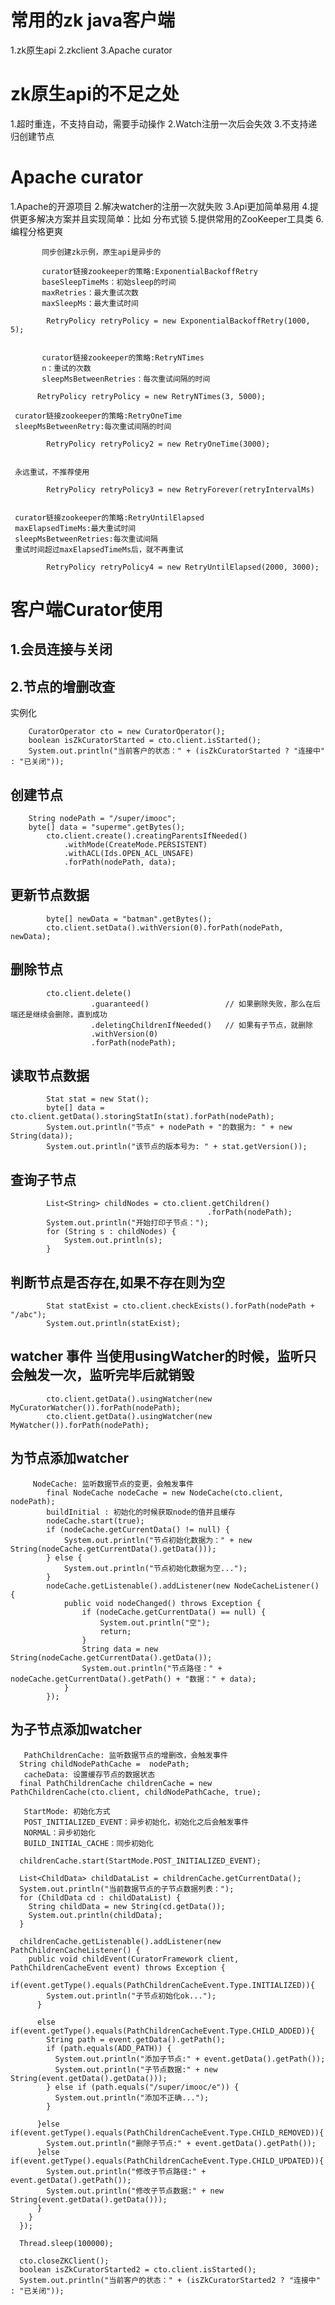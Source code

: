 # 常用的zk java客户端

1.zk原生api
2.zkclient
3.Apache curator

# zk原生api的不足之处

 1.超时重连，不支持自动，需要手动操作
 2.Watch注册一次后会失效
 3.不支持递归创建节点

# Apache curator

 1.Apache的开源项目
 2.解决watcher的注册一次就失败
 3.Api更加简单易用
 4.提供更多解决方案并且实现简单：比如 分布式锁
 5.提供常用的ZooKeeper工具类
 6.编程分格更爽

          
           同步创建zk示例，原生api是异步的
           
           curator链接zookeeper的策略:ExponentialBackoffRetry
           baseSleepTimeMs：初始sleep的时间
           maxRetries：最大重试次数
           maxSleepMs：最大重试时间
           
      		RetryPolicy retryPolicy = new ExponentialBackoffRetry(1000, 5);

          
           curator链接zookeeper的策略:RetryNTimes
           n：重试的次数
           sleepMsBetweenRetries：每次重试间隔的时间
           
          RetryPolicy retryPolicy = new RetryNTimes(3, 5000);

     curator链接zookeeper的策略:RetryOneTime
     sleepMsBetweenRetry:每次重试间隔的时间
     
    		RetryPolicy retryPolicy2 = new RetryOneTime(3000);

    
     永远重试，不推荐使用
     
    		RetryPolicy retryPolicy3 = new RetryForever(retryIntervalMs)

    
     curator链接zookeeper的策略:RetryUntilElapsed
     maxElapsedTimeMs:最大重试时间
     sleepMsBetweenRetries:每次重试间隔
     重试时间超过maxElapsedTimeMs后，就不再重试
     
    		RetryPolicy retryPolicy4 = new RetryUntilElapsed(2000, 3000);

# 客户端Curator使用
## 1.会员连接与关闭
## 2.节点的增删改查

实例化

        CuratorOperator cto = new CuratorOperator();
        boolean isZkCuratorStarted = cto.client.isStarted();
        System.out.println("当前客户的状态：" + (isZkCuratorStarted ? "连接中" : "已关闭"));
		
## 创建节点

        String nodePath = "/super/imooc";
    	byte[] data = "superme".getBytes();
    		cto.client.create().creatingParentsIfNeeded()
    			.withMode(CreateMode.PERSISTENT)
    			.withACL(Ids.OPEN_ACL_UNSAFE)
    			.forPath(nodePath, data);

##  更新节点数据

    		byte[] newData = "batman".getBytes();
    		cto.client.setData().withVersion(0).forPath(nodePath, newData);
		
##  删除节点

    		cto.client.delete()
    				  .guaranteed()					// 如果删除失败，那么在后端还是继续会删除，直到成功
    				  .deletingChildrenIfNeeded()	// 如果有子节点，就删除
    				  .withVersion(0)
    				  .forPath(nodePath);
		
		
		
##  读取节点数据

    		Stat stat = new Stat();
    		byte[] data = cto.client.getData().storingStatIn(stat).forPath(nodePath);
    		System.out.println("节点" + nodePath + "的数据为: " + new String(data));
    		System.out.println("该节点的版本号为: " + stat.getVersion());
		
		
##  查询子节点

    		List<String> childNodes = cto.client.getChildren()
    											.forPath(nodePath);
    		System.out.println("开始打印子节点：");
    		for (String s : childNodes) {
    			System.out.println(s);
    		}

				
##  判断节点是否存在,如果不存在则为空

    		Stat statExist = cto.client.checkExists().forPath(nodePath + "/abc");
    		System.out.println(statExist);

		
##  watcher 事件  当使用usingWatcher的时候，监听只会触发一次，监听完毕后就销毁

    		cto.client.getData().usingWatcher(new MyCuratorWatcher()).forPath(nodePath);
    		cto.client.getData().usingWatcher(new MyWatcher()).forPath(nodePath);

##  为节点添加watcher

         NodeCache: 监听数据节点的变更，会触发事件
    		final NodeCache nodeCache = new NodeCache(cto.client, nodePath);
    		buildInitial : 初始化的时候获取node的值并且缓存
    		nodeCache.start(true);
    		if (nodeCache.getCurrentData() != null) {
    			System.out.println("节点初始化数据为：" + new String(nodeCache.getCurrentData().getData()));
    		} else {
    			System.out.println("节点初始化数据为空...");
    		}
    		nodeCache.getListenable().addListener(new NodeCacheListener() {
    			public void nodeChanged() throws Exception {
    				if (nodeCache.getCurrentData() == null) {
    					System.out.println("空");
    					return;
    				}
    				String data = new String(nodeCache.getCurrentData().getData());
    				System.out.println("节点路径：" + nodeCache.getCurrentData().getPath() + "数据：" + data);
    			}
    		});
		
		
##  为子节点添加watcher

       PathChildrenCache: 监听数据节点的增删改，会触发事件
      String childNodePathCache =  nodePath;
       cacheData: 设置缓存节点的数据状态
      final PathChildrenCache childrenCache = new PathChildrenCache(cto.client, childNodePathCache, true);
      
       StartMode: 初始化方式
       POST_INITIALIZED_EVENT：异步初始化，初始化之后会触发事件
       NORMAL：异步初始化
       BUILD_INITIAL_CACHE：同步初始化
       
      childrenCache.start(StartMode.POST_INITIALIZED_EVENT);

      List<ChildData> childDataList = childrenCache.getCurrentData();
      System.out.println("当前数据节点的子节点数据列表：");
      for (ChildData cd : childDataList) {
        String childData = new String(cd.getData());
        System.out.println(childData);
      }

      childrenCache.getListenable().addListener(new PathChildrenCacheListener() {
        public void childEvent(CuratorFramework client, PathChildrenCacheEvent event) throws Exception {
          if(event.getType().equals(PathChildrenCacheEvent.Type.INITIALIZED)){
            System.out.println("子节点初始化ok...");
          }

          else if(event.getType().equals(PathChildrenCacheEvent.Type.CHILD_ADDED)){
            String path = event.getData().getPath();
            if (path.equals(ADD_PATH)) {
              System.out.println("添加子节点:" + event.getData().getPath());
              System.out.println("子节点数据:" + new String(event.getData().getData()));
            } else if (path.equals("/super/imooc/e")) {
              System.out.println("添加不正确...");
            }

          }else if(event.getType().equals(PathChildrenCacheEvent.Type.CHILD_REMOVED)){
            System.out.println("删除子节点:" + event.getData().getPath());
          }else if(event.getType().equals(PathChildrenCacheEvent.Type.CHILD_UPDATED)){
            System.out.println("修改子节点路径:" + event.getData().getPath());
            System.out.println("修改子节点数据:" + new String(event.getData().getData()));
          }
        }
      });

      Thread.sleep(100000);

      cto.closeZKClient();
      boolean isZkCuratorStarted2 = cto.client.isStarted();
      System.out.println("当前客户的状态：" + (isZkCuratorStarted2 ? "连接中" : "已关闭"));

